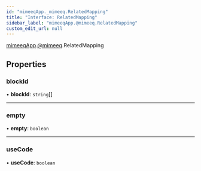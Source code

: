 ```yaml
---
id: "mimeeqApp._mimeeq.RelatedMapping"
title: "Interface: RelatedMapping"
sidebar_label: "mimeeqApp.@mimeeq.RelatedMapping"
custom_edit_url: null
---
```


[mimeeqApp](../modules/mimeeqApp.md).[@mimeeq](../namespaces/mimeeqApp._mimeeq.md).RelatedMapping

## Properties

### blockId

• **blockId**: `string`[]

___

### empty

• **empty**: `boolean`

___

### useCode

• **useCode**: `boolean`
